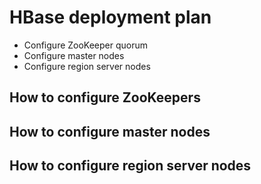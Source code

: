 # HBase deployment plan
* Configure ZooKeeper quorum
* Configure master nodes
* Configure region server nodes
## How to configure ZooKeepers

## How to configure master nodes

## How to configure region server nodes
